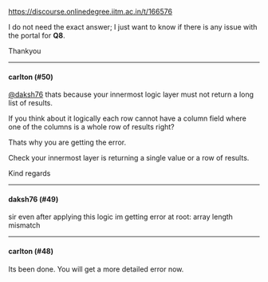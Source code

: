 https://discourse.onlinedegree.iitm.ac.in/t/166576

I do not need the exact answer; I just want to know if there is any issue with the portal for <strong>Q8</strong>.</p>
<p>Thankyou</p><hr>

<h4>carlton (#50)</h4>
<p><a class="mention" href="/u/daksh76">@daksh76</a> thats because your innermost logic layer must not return a long list of results.</p>
<p>If you think about it logically each row cannot have a column field where one of the columns is a whole row of results right?</p>
<p>Thats why you are getting the error.</p>
<p>Check your innermost layer is returning a single value or a row of results.</p>
<p>Kind regards</p><hr>

<h4>daksh76 (#49)</h4>
<p>sir even after applying this logic im getting error at root: array length mismatch</p><hr>

<h4>carlton (#48)</h4>
<p>Its been done. You will get a more detailed error now.